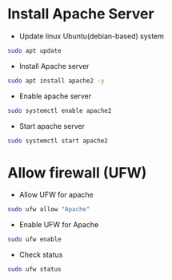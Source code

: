 # Install Apache Server
- Update linux Ubuntu(debian-based) system
```bash
sudo apt update
```
- Install Apache server
```bash
sudo apt install apache2 -y
```
- Enable apache server
```bash
sudo systemctl enable apache2
```
- Start apache server
```bash
sudo systemctl start apache2
```
# Allow firewall (UFW)
- Allow UFW for apache
```bash
sudo ufw allow "Apache"
```
- Enable UFW for Apache
```bash
sudo ufw enable
```
- Check status
```bash
sudo ufw status
```
